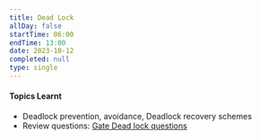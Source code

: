 ```yaml
---
title: Dead Lock
allDay: false
startTime: 06:00
endTime: 13:00
date: 2023-10-12
completed: null
type: single
---
```

#### Topics Learnt
- Deadlock prevention, avoidance, Deadlock recovery schemes
- Review questions: [Gate Dead lock questions](https://practicepaper.in/gate-cse/deadlock)  